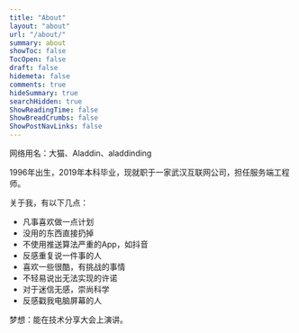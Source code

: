 ```yaml
---
title: "About"
layout: "about"
url: "/about/"
summary: about
showToc: false
TocOpen: false
draft: false
hidemeta: false
comments: true
hideSummary: true
searchHidden: true
ShowReadingTime: false
ShowBreadCrumbs: false
ShowPostNavLinks: false
---
```


网络用名：大猫、Aladdin、aladdinding

1996年出生，2019年本科毕业，现就职于一家武汉互联网公司，担任服务端工程师。

关于我，有以下几点：

- 凡事喜欢做一点计划
- 没用的东西直接扔掉
- 不使用推送算法严重的App，如抖音
- 反感重复说一件事的人
- 喜欢一些很酷，有挑战的事情
- 不轻易说出无法实现的许诺
- 对于迷信无感，崇尚科学
- 反感戳我电脑屏幕的人

梦想：能在技术分享大会上演讲。